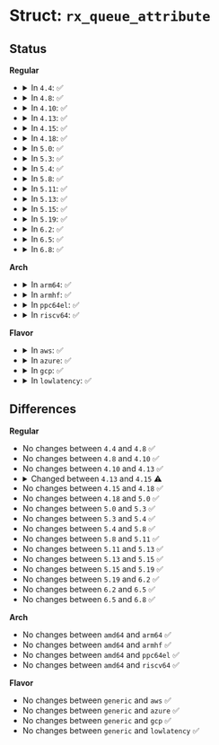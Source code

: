 # Struct: <code>rx_queue_attribute</code>

## Status
<b>Regular</b>
<ul>
<li>
<details>
<summary>In <code>4.4</code>: ✅</summary>

```c
struct rx_queue_attribute {
    struct attribute attr;
    ssize_t (*show)(struct netdev_rx_queue *, struct rx_queue_attribute *, char *);
    ssize_t (*store)(struct netdev_rx_queue *, struct rx_queue_attribute *, const char *, size_t);
};
```
</details>
</li>
<li>
<details>
<summary>In <code>4.8</code>: ✅</summary>

```c
struct rx_queue_attribute {
    struct attribute attr;
    ssize_t (*show)(struct netdev_rx_queue *, struct rx_queue_attribute *, char *);
    ssize_t (*store)(struct netdev_rx_queue *, struct rx_queue_attribute *, const char *, size_t);
};
```
</details>
</li>
<li>
<details>
<summary>In <code>4.10</code>: ✅</summary>

```c
struct rx_queue_attribute {
    struct attribute attr;
    ssize_t (*show)(struct netdev_rx_queue *, struct rx_queue_attribute *, char *);
    ssize_t (*store)(struct netdev_rx_queue *, struct rx_queue_attribute *, const char *, size_t);
};
```
</details>
</li>
<li>
<details>
<summary>In <code>4.13</code>: ✅</summary>

```c
struct rx_queue_attribute {
    struct attribute attr;
    ssize_t (*show)(struct netdev_rx_queue *, struct rx_queue_attribute *, char *);
    ssize_t (*store)(struct netdev_rx_queue *, struct rx_queue_attribute *, const char *, size_t);
};
```
</details>
</li>
<li>
<details>
<summary>In <code>4.15</code>: ✅</summary>

```c
struct rx_queue_attribute {
    struct attribute attr;
    ssize_t (*show)(struct netdev_rx_queue *, char *);
    ssize_t (*store)(struct netdev_rx_queue *, const char *, size_t);
};
```
</details>
</li>
<li>
<details>
<summary>In <code>4.18</code>: ✅</summary>

```c
struct rx_queue_attribute {
    struct attribute attr;
    ssize_t (*show)(struct netdev_rx_queue *, char *);
    ssize_t (*store)(struct netdev_rx_queue *, const char *, size_t);
};
```
</details>
</li>
<li>
<details>
<summary>In <code>5.0</code>: ✅</summary>

```c
struct rx_queue_attribute {
    struct attribute attr;
    ssize_t (*show)(struct netdev_rx_queue *, char *);
    ssize_t (*store)(struct netdev_rx_queue *, const char *, size_t);
};
```
</details>
</li>
<li>
<details>
<summary>In <code>5.3</code>: ✅</summary>

```c
struct rx_queue_attribute {
    struct attribute attr;
    ssize_t (*show)(struct netdev_rx_queue *, char *);
    ssize_t (*store)(struct netdev_rx_queue *, const char *, size_t);
};
```
</details>
</li>
<li>
<details>
<summary>In <code>5.4</code>: ✅</summary>

```c
struct rx_queue_attribute {
    struct attribute attr;
    ssize_t (*show)(struct netdev_rx_queue *, char *);
    ssize_t (*store)(struct netdev_rx_queue *, const char *, size_t);
};
```
</details>
</li>
<li>
<details>
<summary>In <code>5.8</code>: ✅</summary>

```c
struct rx_queue_attribute {
    struct attribute attr;
    ssize_t (*show)(struct netdev_rx_queue *, char *);
    ssize_t (*store)(struct netdev_rx_queue *, const char *, size_t);
};
```
</details>
</li>
<li>
<details>
<summary>In <code>5.11</code>: ✅</summary>

```c
struct rx_queue_attribute {
    struct attribute attr;
    ssize_t (*show)(struct netdev_rx_queue *, char *);
    ssize_t (*store)(struct netdev_rx_queue *, const char *, size_t);
};
```
</details>
</li>
<li>
<details>
<summary>In <code>5.13</code>: ✅</summary>

```c
struct rx_queue_attribute {
    struct attribute attr;
    ssize_t (*show)(struct netdev_rx_queue *, char *);
    ssize_t (*store)(struct netdev_rx_queue *, const char *, size_t);
};
```
</details>
</li>
<li>
<details>
<summary>In <code>5.15</code>: ✅</summary>

```c
struct rx_queue_attribute {
    struct attribute attr;
    ssize_t (*show)(struct netdev_rx_queue *, char *);
    ssize_t (*store)(struct netdev_rx_queue *, const char *, size_t);
};
```
</details>
</li>
<li>
<details>
<summary>In <code>5.19</code>: ✅</summary>

```c
struct rx_queue_attribute {
    struct attribute attr;
    ssize_t (*show)(struct netdev_rx_queue *, char *);
    ssize_t (*store)(struct netdev_rx_queue *, const char *, size_t);
};
```
</details>
</li>
<li>
<details>
<summary>In <code>6.2</code>: ✅</summary>

```c
struct rx_queue_attribute {
    struct attribute attr;
    ssize_t (*show)(struct netdev_rx_queue *, char *);
    ssize_t (*store)(struct netdev_rx_queue *, const char *, size_t);
};
```
</details>
</li>
<li>
<details>
<summary>In <code>6.5</code>: ✅</summary>

```c
struct rx_queue_attribute {
    struct attribute attr;
    ssize_t (*show)(struct netdev_rx_queue *, char *);
    ssize_t (*store)(struct netdev_rx_queue *, const char *, size_t);
};
```
</details>
</li>
<li>
<details>
<summary>In <code>6.8</code>: ✅</summary>

```c
struct rx_queue_attribute {
    struct attribute attr;
    ssize_t (*show)(struct netdev_rx_queue *, char *);
    ssize_t (*store)(struct netdev_rx_queue *, const char *, size_t);
};
```
</details>
</li>
</ul>
<b>Arch</b>
<ul>
<li>
<details>
<summary>In <code>arm64</code>: ✅</summary>

```c
struct rx_queue_attribute {
    struct attribute attr;
    ssize_t (*show)(struct netdev_rx_queue *, char *);
    ssize_t (*store)(struct netdev_rx_queue *, const char *, size_t);
};
```
</details>
</li>
<li>
<details>
<summary>In <code>armhf</code>: ✅</summary>

```c
struct rx_queue_attribute {
    struct attribute attr;
    ssize_t (*show)(struct netdev_rx_queue *, char *);
    ssize_t (*store)(struct netdev_rx_queue *, const char *, size_t);
};
```
</details>
</li>
<li>
<details>
<summary>In <code>ppc64el</code>: ✅</summary>

```c
struct rx_queue_attribute {
    struct attribute attr;
    ssize_t (*show)(struct netdev_rx_queue *, char *);
    ssize_t (*store)(struct netdev_rx_queue *, const char *, size_t);
};
```
</details>
</li>
<li>
<details>
<summary>In <code>riscv64</code>: ✅</summary>

```c
struct rx_queue_attribute {
    struct attribute attr;
    ssize_t (*show)(struct netdev_rx_queue *, char *);
    ssize_t (*store)(struct netdev_rx_queue *, const char *, size_t);
};
```
</details>
</li>
</ul>
<b>Flavor</b>
<ul>
<li>
<details>
<summary>In <code>aws</code>: ✅</summary>

```c
struct rx_queue_attribute {
    struct attribute attr;
    ssize_t (*show)(struct netdev_rx_queue *, char *);
    ssize_t (*store)(struct netdev_rx_queue *, const char *, size_t);
};
```
</details>
</li>
<li>
<details>
<summary>In <code>azure</code>: ✅</summary>

```c
struct rx_queue_attribute {
    struct attribute attr;
    ssize_t (*show)(struct netdev_rx_queue *, char *);
    ssize_t (*store)(struct netdev_rx_queue *, const char *, size_t);
};
```
</details>
</li>
<li>
<details>
<summary>In <code>gcp</code>: ✅</summary>

```c
struct rx_queue_attribute {
    struct attribute attr;
    ssize_t (*show)(struct netdev_rx_queue *, char *);
    ssize_t (*store)(struct netdev_rx_queue *, const char *, size_t);
};
```
</details>
</li>
<li>
<details>
<summary>In <code>lowlatency</code>: ✅</summary>

```c
struct rx_queue_attribute {
    struct attribute attr;
    ssize_t (*show)(struct netdev_rx_queue *, char *);
    ssize_t (*store)(struct netdev_rx_queue *, const char *, size_t);
};
```
</details>
</li>
</ul>

## Differences
<b>Regular</b>
<ul>
<li>
No changes between <code>4.4</code> and <code>4.8</code> ✅
</li>
<li>
No changes between <code>4.8</code> and <code>4.10</code> ✅
</li>
<li>
No changes between <code>4.10</code> and <code>4.13</code> ✅
</li>
<li>
<details>
<summary>Changed between <code>4.13</code> and <code>4.15</code> ⚠️</summary>
<ul>
<li>
<b>Field type changed. </b>
<code>ssize_t (*show)(struct netdev_rx_queue *, struct rx_queue_attribute *, char *)</code> ➡️ <code>ssize_t (*show)(struct netdev_rx_queue *, char *)</code>
</li>
<li>
<b>Field type changed. </b>
<code>ssize_t (*store)(struct netdev_rx_queue *, struct rx_queue_attribute *, const char *, size_t)</code> ➡️ <code>ssize_t (*store)(struct netdev_rx_queue *, const char *, size_t)</code>
</li>
</ul>
</details>
</li>
<li>
No changes between <code>4.15</code> and <code>4.18</code> ✅
</li>
<li>
No changes between <code>4.18</code> and <code>5.0</code> ✅
</li>
<li>
No changes between <code>5.0</code> and <code>5.3</code> ✅
</li>
<li>
No changes between <code>5.3</code> and <code>5.4</code> ✅
</li>
<li>
No changes between <code>5.4</code> and <code>5.8</code> ✅
</li>
<li>
No changes between <code>5.8</code> and <code>5.11</code> ✅
</li>
<li>
No changes between <code>5.11</code> and <code>5.13</code> ✅
</li>
<li>
No changes between <code>5.13</code> and <code>5.15</code> ✅
</li>
<li>
No changes between <code>5.15</code> and <code>5.19</code> ✅
</li>
<li>
No changes between <code>5.19</code> and <code>6.2</code> ✅
</li>
<li>
No changes between <code>6.2</code> and <code>6.5</code> ✅
</li>
<li>
No changes between <code>6.5</code> and <code>6.8</code> ✅
</li>
</ul>
<b>Arch</b>
<ul>
<li>
No changes between <code>amd64</code> and <code>arm64</code> ✅
</li>
<li>
No changes between <code>amd64</code> and <code>armhf</code> ✅
</li>
<li>
No changes between <code>amd64</code> and <code>ppc64el</code> ✅
</li>
<li>
No changes between <code>amd64</code> and <code>riscv64</code> ✅
</li>
</ul>
<b>Flavor</b>
<ul>
<li>
No changes between <code>generic</code> and <code>aws</code> ✅
</li>
<li>
No changes between <code>generic</code> and <code>azure</code> ✅
</li>
<li>
No changes between <code>generic</code> and <code>gcp</code> ✅
</li>
<li>
No changes between <code>generic</code> and <code>lowlatency</code> ✅
</li>
</ul>
